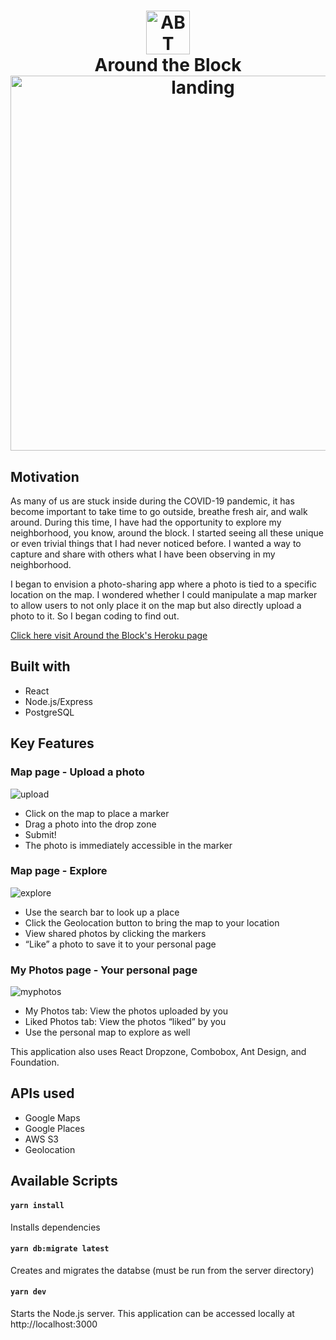 <h1 align="center">
  <img src="https://around-the-block.s3.amazonaws.com/Pink+Logo.png" alt="ABT" width="70" />
  <br>
  Around the Block
  <br>
  <img src="https://around-the-block.s3.amazonaws.com/Screen+Shot+2021-03-13+at+10.54.20+AM.png" alt="landing" width="600" />
</h1>

## Motivation
As many of us are stuck inside during the COVID-19 pandemic, it has become important to take time to go outside, breathe fresh air, and walk around. During this time, I have had the opportunity to explore my neighborhood, you know, around the block. I started seeing all these unique or even trivial things that I had never noticed before. I wanted a way to capture and share with others what I have been observing in my neighborhood. 

I began to envision a photo-sharing app where a photo is tied to a specific location on the map. I wondered whether I could manipulate a map marker to allow users to not only place it on the map but also directly upload a photo to it. So I began coding to find out. 

[Click here visit Around the Block's Heroku page](https://around-the-block.herokuapp.com/)

## Built with
- React
- Node.js/Express
- PostgreSQL

## Key Features

### Map page - Upload a photo
![upload](https://media.giphy.com/media/YARjlvcu2On1Y0r8LS/giphy.gif)
- Click on the map to place a marker
- Drag a photo into the drop zone
- Submit!
- The photo is immediately accessible in the marker

### Map page - Explore
![explore](https://media.giphy.com/media/7dS31xSF9pHJC32TQt/giphy.gif)
- Use the search bar to look up a place
- Click the Geolocation button to bring the map to your location
- View shared photos by clicking the markers
- “Like” a photo to save it to your personal page

### My Photos page - Your personal page
![myphotos](https://media.giphy.com/media/4b32pc6L3KBRBfOwXf/giphy.gif)
- My Photos tab: View the photos uploaded by you
- Liked Photos tab: View the photos “liked” by you
- Use the personal map to explore as well

This application also uses React Dropzone, Combobox, Ant Design, and Foundation.

## APIs used
- Google Maps
- Google Places
- AWS S3
- Geolocation

## Available Scripts

#### `yarn install`
Installs dependencies

#### `yarn db:migrate latest`
Creates and migrates the databse (must be run from the server directory)

#### `yarn dev`
Starts the Node.js server. This application can be accessed locally at http://localhost:3000
